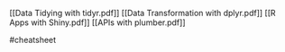 [[Data Tidying with tidyr.pdf]]
[[Data Transformation with dplyr.pdf]]
[[R Apps with Shiny.pdf]]
[[APIs with plumber.pdf]]

#cheatsheet